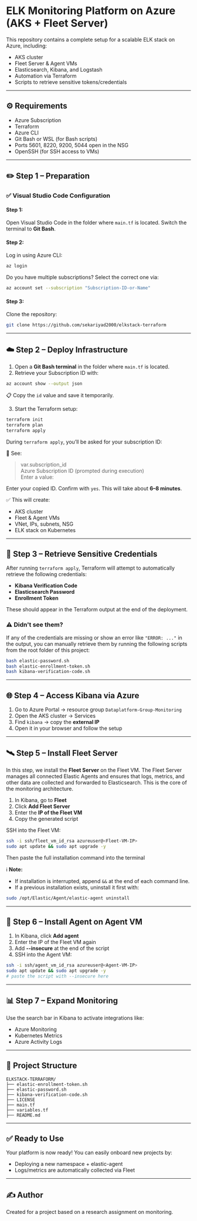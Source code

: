 
# ELK Monitoring Platform on Azure (AKS + Fleet Server)

This repository contains a complete setup for a scalable ELK stack on Azure, including:  
- AKS cluster  
- Fleet Server & Agent VMs  
- Elasticsearch, Kibana, and Logstash  
- Automation via Terraform  
- Scripts to retrieve sensitive tokens/credentials  

---

## ⚙️ Requirements

- Azure Subscription  
- Terraform  
- Azure CLI  
- Git Bash or WSL (for Bash scripts)  
- Ports 5601, 8220, 9200, 5044 open in the NSG  
- OpenSSH (for SSH access to VMs)  

---

## ✏️ Step 1 – Preparation

### ✅ Visual Studio Code Configuration

#### Step 1:
Open Visual Studio Code in the folder where `main.tf` is located. Switch the terminal to **Git Bash**.

#### Step 2:
Log in using Azure CLI:

```bash
az login
```

Do you have multiple subscriptions? Select the correct one via:

```bash
az account set --subscription "Subscription-ID-or-Name"
```

#### Step 3:
Clone the repository:

```bash
git clone https://github.com/sekariyad2000/elkstack-terraform
```

---

## ☁️ Step 2 – Deploy Infrastructure

1. Open a **Git Bash terminal** in the folder where `main.tf` is located.  
2. Retrieve your Subscription ID with:

```bash
az account show --output json
```

📋 Copy the `id` value and save it temporarily.

3. Start the Terraform setup:

```bash
terraform init
terraform plan
terraform apply
```

During `terraform apply`, you’ll be asked for your subscription ID:

📸 See:  
> var.subscription_id  
> Azure Subscription ID (prompted during execution)  
> Enter a value:

Enter your copied ID. Confirm with `yes`. This will take about **6–8 minutes**.

✅ This will create:  
- AKS cluster  
- Fleet & Agent VMs  
- VNet, IPs, subnets, NSG  
- ELK stack on Kubernetes  

---

## 🔐 Step 3 – Retrieve Sensitive Credentials

After running `terraform apply`, Terraform will attempt to automatically retrieve the following credentials:

- **Kibana Verification Code**  
- **Elasticsearch Password**  
- **Enrollment Token**

These should appear in the Terraform output at the end of the deployment.

### ⚠️ Didn't see them?

If any of the credentials are missing or show an error like `"ERROR: ..."` in the output, you can manually retrieve them by running the following scripts from the root folder of this project:

```bash
bash elastic-password.sh
bash elastic-enrollment-token.sh
bash kibana-verification-code.sh
```

---

## 🌐 Step 4 – Access Kibana via Azure

1. Go to Azure Portal → resource group `Dataplatform-Group-Monitoring`  
2. Open the AKS cluster → Services  
3. Find `kibana` → copy the **external IP**  
4. Open it in your browser and follow the setup  

---

## 🛰️ Step 5 – Install Fleet Server

In this step, we install the **Fleet Server** on the Fleet VM. The Fleet Server manages all connected Elastic Agents and ensures that logs, metrics, and other data are collected and forwarded to Elasticsearch. This is the core of the monitoring architecture.

1. In Kibana, go to **Fleet**  
2. Click **Add Fleet Server**  
3. Enter the **IP of the Fleet VM**  
4. Copy the generated script  

SSH into the Fleet VM:

```bash
ssh -i ssh/fleet_vm_id_rsa azureuser@<Fleet-VM-IP>
sudo apt update && sudo apt upgrade -y
```

Then paste the full installation command into the terminal

ℹ️ **Note:**  
- If installation is interrupted, append `&&` at the end of each command line.  
- If a previous installation exists, uninstall it first with:

```bash
sudo /opt/Elastic/Agent/elastic-agent uninstall
```

---

## 🤖 Step 6 – Install Agent on Agent VM

1. In Kibana, click **Add agent**  
2. Enter the IP of the Fleet VM again  
3. Add **--insecure** at the end of the script  
4. SSH into the Agent VM:

```bash
ssh -i ssh/agent_vm_id_rsa azureuser@<Agent-VM-IP>
sudo apt update && sudo apt upgrade -y
# paste the script with --insecure here
```

---

## 📊 Step 7 – Expand Monitoring

Use the search bar in Kibana to activate integrations like:
- Azure Monitoring  
- Kubernetes Metrics  
- Azure Activity Logs  

---

## 📁 Project Structure

```
ELKSTACK-TERRAFORM/
├── elastic-enrollment-token.sh
├── elastic-password.sh
├── kibana-verification-code.sh
├── LICENSE
├── main.tf
├── variables.tf
├── README.md
```

---

## ✅ Ready to Use

Your platform is now ready! You can easily onboard new projects by:
- Deploying a new namespace + elastic-agent  
- Logs/metrics are automatically collected via Fleet  

---

## ✍️ Author

Created for a project based on a research assignment on monitoring.
